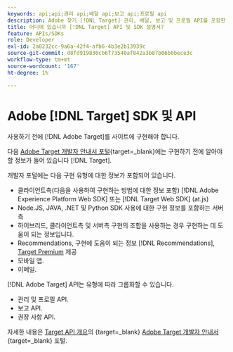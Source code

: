 ```yaml
---
keywords: api;api;관리 api;배달 api;보고 api;프로필 api
description: Adobe 찾기 [!DNL Target] 관리, 배달, 보고 및 프로필 API를 포함한 API입니다.
title: 어디에 있습니까 [!DNL Target] API 및 SDK 설명서?
feature: APIs/SDKs
role: Developer
exl-id: 2a0232cc-9a6a-42f4-afb6-4b3e2b13939c
source-git-commit: d8fd919830cb6f73540af842a3b87b06b0bece3c
workflow-type: tm+mt
source-wordcount: '167'
ht-degree: 1%

---
```


# Adobe [!DNL Target] SDK 및 API

사용하기 전에 [!DNL Adobe Target]를 사이트에 구현해야 합니다.

다음 [Adobe Target 개발자 안내서 포털](https://developer.adobe.com/target/){target=_blank}에는 구현하기 전에 알아야 할 정보가 들어 있습니다 [!DNL Target].

개발자 포털에는 다음 구현 유형에 대한 정보가 포함되어 있습니다.

* 클라이언트측(다음을 사용하여 구현하는 방법에 대한 정보 포함) [!DNL Adobe Experience Platform Web SDK] 또는 [!DNL Target Web SDK] (at.js)
* Node.JS, JAVA, .NET 및 Python SDK 사용에 대한 구현 정보를 포함하는 서버측
* 하이브리드, 클라이언트측 및 서버측 구현의 조합을 사용하는 경우 구현하는 데 도움이 되는 정보입니다.
* Recommendations, 구현에 도움이 되는 정보 [!DNL Recommendations], [Target Premium](/help/main/c-intro/intro.md#premium) 제공
* 모바일 앱.
* 이메일.

[!DNL Adobe Target] API는 유형에 따라 그룹화할 수 있습니다.

* 관리 및 프로필 API.
* 보고 API.
* 권장 사항 API.

자세한 내용은 [Target API 개요](https://developer.adobe.com/target/before-administer/)의 {target=_blank} [Adobe Target 개발자 안내서](https://developer.adobe.com/target/){target=_blank} 포털.
